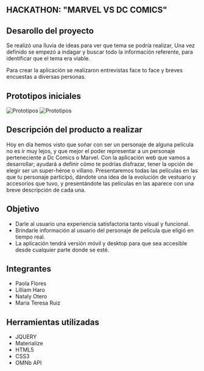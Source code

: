  ## **HACKATHON: "MARVEL VS DC COMICS"**

 ## **Desarollo  del proyecto**
 

Se realizó una lluvia de ideas para ver que tema  se podría realizar, Una  vez definido  se empezó a indagar y buscar todo la información referente, para identificar que el tema era  viable.

Para crear la aplicación se realizaron  entrevistas face to face y breves encuestas a diversas personas.


## **Prototipos iniciales**

![Prototipos](assets/img/img1.jpeg)
![Prototipos](assets/img/img2.jpeg)

## **Descripción del producto a realizar**

Hoy en día hemos visto que soñar con ser un personaje de alguna película no es ir muy lejos, y que mejor el poder representar a un personaje perteneciente a Dc Comics o Marvel. Con la aplicación web que vamos a desarrollar; ayudará a definir cómo te podrías disfrazar, tener la opción de elegir ser un super-héroe o villano. Presentaremos todas las películas en las que tu personaje participó, dándote una idea de la evolución de vestuario y accesorios que tuvo, y presentándote las películas en las aparece con una breve descripción de cada una.

## **Objetivo**
 * Darle al usuario  una experiencia satisfactoria tanto visual y funcional.
 * Brindarle información al usuario del personaje de pelicula que eligió en tiempo real.
 * La aplicación tendrá versión móvil y desktop para que sea accesible desde cualquier parte donde se esté.

## **Integrantes**

  * Paola Flores
  * Lilliam Haro
  * Nataly Otero
  * Maria Teresa Ruiz
          

## **Herramientas utilizadas**
  * JQUERY
  * Materialize
  * HTML5
  * CSS3
  * OMNb API
